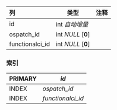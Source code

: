 | 列              | 类型               | 注释 |
| :-------------- | ------------------ | ---- |
| id              | int *自动增量*     |      |
| ospatch_id      | int *NULL* [**0**] |      |
| functionalci_id | int *NULL* [**0**] |      |

### 索引

| PRIMARY | *id*              |
| :------ | ----------------- |
| INDEX   | *ospatch_id*      |
| INDEX   | *functionalci_id* |